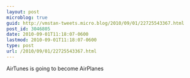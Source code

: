 ```yaml
---
layout: post
microblog: true
guid: http://vmstan-tweets.micro.blog/2010/09/01/22725543367.html
post_id: 3046805
date: 2010-09-01T11:18:07-0600
lastmod: 2010-09-01T11:18:07-0600
type: post
url: /2010/09/01/22725543367.html
---
```

AirTunes is going to become AirPlanes
